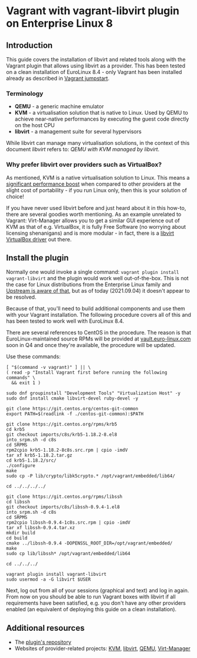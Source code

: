 # Vagrant with vagrant-libvirt plugin on Enterprise Linux 8

## Introduction

This guide covers the installation of libvirt and related tools along with the
Vagrant plugin that allows using libvirt as a provider. This has been tested on
a clean installation of EuroLinux 8.4 - only Vagrant has been installed already
as described in [Vagrant jumpstart](../jumpstarts/vagrant-jumpstart.md).  

### Terminology

- **QEMU** - a generic machine emulator
- **KVM** - a virtualisation solution that is native to Linux. Used by QEMU to
  achieve near-native performances by executing the guest code directly on
  the host CPU
- **libvirt** - a management suite for several hypervisors

While libvirt can manage many virtualisation solutions, in the context of this
document *libvirt* refers to: *QEMU with KVM managed by libvirt*.  

### Why prefer libvirt over providers such as VirtualBox?

As mentioned, KVM is a native virtualisation solution to Linux. This means a
[significant performance
boost](https://web.archive.org/web/20210119220104/https://www.phoronix.com/scan.php?page=article&item=virtualbox-60-kvm&num=1)
when compared to other providers at the slight cost of portability - if you run
Linux only, then this is your solution of choice!  

If you have never used libvirt before and just heard about it in this how-to,
there are several goodies worth mentioning. As an example unrelated to Vagrant:
Virt-Manager allows you to get a similar GUI experience out of KVM as that of
e.g. VirtualBox, it is fully Free Software (no worrying about licensing
shenanigans) and is more modular - in fact, there is a [libvirt VirtualBox
driver](https://libvirt.org/drvvbox.html) out there.  

## Install the plugin

Normally one would invoke a single command: `vagrant plugin install
vagrant-libvirt` and the plugin would work well out-of-the-box. This is not the
case for Linux distributions from the Enterprise Linux family and [Upstream is
aware of that](https://github.com/hashicorp/vagrant/issues/11020), but as of
today (2021.09.04) it doesn't appear to be resolved.  

Because of that, you'll need to build additional components and use them with
your Vagrant installation. The following procedure covers all of this and has
been tested to work well with EuroLinux 8.4.  

There are several references to CentOS in the procedure. The reason is that
EuroLinux-maintained source RPMs will be provided at
[vault.euro-linux.com](http://vault.euro-linux.com) soon in Q4 and once they're
available, the procedure will be updated.  

Use these commands:  

```
[ "$(command -v vagrant)" ] || \
( read -p "Install Vagrant first before running the following commands" \
  && exit 1 )

sudo dnf groupinstall "Development Tools" "Virtualization Host" -y
sudo dnf install cmake libvirt-devel ruby-devel -y

git clone https://git.centos.org/centos-git-common
export PATH=$(readlink -f ./centos-git-common):$PATH

git clone https://git.centos.org/rpms/krb5
cd krb5
git checkout imports/c8s/krb5-1.18.2-8.el8
into_srpm.sh -d c8s
cd SRPMS
rpm2cpio krb5-1.18.2-8c8s.src.rpm | cpio -imdV
tar xf krb5-1.18.2.tar.gz
cd krb5-1.18.2/src/
./configure
make
sudo cp -P lib/crypto/libk5crypto.* /opt/vagrant/embedded/lib64/

cd ../../../../

git clone https://git.centos.org/rpms/libssh
cd libssh
git checkout imports/c8s/libssh-0.9.4-1.el8
into_srpm.sh -d c8s
cd SRPMS
rpm2cpio libssh-0.9.4-1c8s.src.rpm | cpio -imdV
tar xf libssh-0.9.4.tar.xz
mkdir build
cd build
cmake ../libssh-0.9.4 -DOPENSSL_ROOT_DIR=/opt/vagrant/embedded/
make
sudo cp lib/libssh* /opt/vagrant/embedded/lib64

cd ../../../

vagrant plugin install vagrant-libvirt
sudo usermod -a -G libvirt $USER
```

Next, log out from all of your sessions (graphical and text) and log in again.
From now on you should be able to run Vagrant boxes with libvirt if all
requirements have been satisfied, e.g. you don't have any other providers
enabled (an equivalent of deploying this guide on a clean installation).  

## Additional resources

- The [plugin's repository](https://github.com/vagrant-libvirt/vagrant-libvirt)
- Websites of provider-related projects: [KVM](http://linux-kvm.org/),
  [libvirt](http://libvirt.org/), [QEMU](http://qemu.org),
  [Virt-Manager](http://virt-manager.org/)
